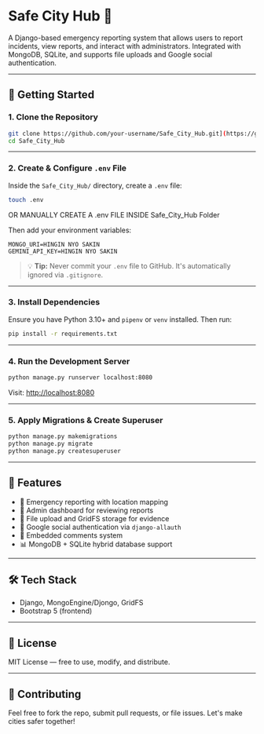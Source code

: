 # Safe City Hub 🚨

A Django-based emergency reporting system that allows users to report incidents, view reports, and interact with administrators. Integrated with MongoDB, SQLite, and supports file uploads and Google social authentication.

---

## 🚀 Getting Started

### 1. Clone the Repository

```bash
git clone https://github.com/your-username/Safe_City_Hub.git](https://github.com/Fusbydev/Safe_City_Hub.git
cd Safe_City_Hub
```

---

### 2. Create & Configure `.env` File

Inside the `Safe_City_Hub/` directory, create a `.env` file:

```bash
touch .env
```
OR MANUALLY CREATE A .env FILE INSIDE Safe_City_Hub Folder

Then add your environment variables:

```
MONGO_URI=HINGIN NYO SAKIN
GEMINI_API_KEY=HINGIN NYO SAKIN
```

> 💡 **Tip:** Never commit your `.env` file to GitHub. It's automatically ignored via `.gitignore`.

---

### 3. Install Dependencies

Ensure you have Python 3.10+ and `pipenv` or `venv` installed. Then run:

```bash
pip install -r requirements.txt
```

---

### 4. Run the Development Server

```bash
python manage.py runserver localhost:8080
```

Visit: [http://localhost:8080](http://localhost:8080)

---

### 5. Apply Migrations & Create Superuser

```bash
python manage.py makemigrations
python manage.py migrate
python manage.py createsuperuser
```

---

## 🧠 Features

- 📍 Emergency reporting with location mapping
- 🧾 Admin dashboard for reviewing reports
- 📸 File upload and GridFS storage for evidence
- 👤 Google social authentication via `django-allauth`
- 💬 Embedded comments system
- 📊 MongoDB + SQLite hybrid database support

---

## 🛠 Tech Stack

- Django, MongoEngine/Djongo, GridFS
- Bootstrap 5 (frontend)
---

## 📄 License

MIT License — free to use, modify, and distribute.

---

## 🤝 Contributing

Feel free to fork the repo, submit pull requests, or file issues. Let's make cities safer together!
